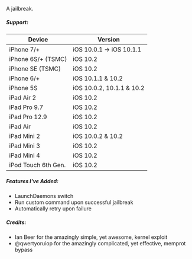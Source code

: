 A jailbreak.

##### Support:

| Device | Version |
|---------|----------|
| iPhone 7/+ | iOS 10.0.1 -> iOS 10.1.1 |
| iPhone 6S/+ (TSMC) | iOS 10.2 |
| iPhone SE (TSMC) | iOS 10.2 |
| iPhone 6/+ | iOS 10.1.1 & 10.2 |
| iPhone 5S | iOS 10.0.2, 10.1.1 & 10.2 |
| iPad Air 2 | iOS 10.2 |
| iPad Pro 9.7 | iOS 10.2 |
| iPad Pro 12.9 | iOS 10.2 |
| iPad Air | iOS 10.2 |
| iPad Mini 2 | iOS 10.0.2 & 10.2 |
| iPad Mini 3 | iOS 10.2 |
| iPad Mini 4 | iOS 10.2 |
| iPod Touch 6th Gen. | iOS 10.2 |

##### Features I've Added:

* LaunchDaemons switch
* Run custom command upon successful jailbreak
* Automatically retry upon failure

##### Credits:

* Ian Beer for the amazingly simple, yet awesome, kernel exploit
* @qwertyoruiop for the amazingly complicated, yet effective, memprot bypass
